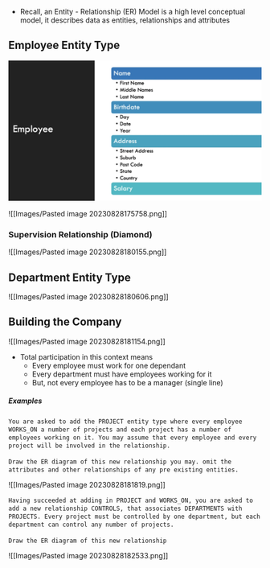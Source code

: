 - Recall, an Entity - Relationship (ER) Model is a high level conceptual model, it describes data as entities, relationships and attributes
## Employee Entity Type

![](Images/Pasted%20image%2020230828174854.png)


![[Images/Pasted image 20230828175758.png]]

### Supervision Relationship (Diamond)
![[Images/Pasted image 20230828180155.png]]
## Department Entity Type

![[Images/Pasted image 20230828180606.png]]

## Building the Company

![[Images/Pasted image 20230828181154.png]]

- Total participation in this context means
	- Every employee must work for one dependant
	- Every department must have employees working for it
	- But, not every employee has to be a manager (single line)


##### Examples

```
You are asked to add the PROJECT entity type where every employee WORKS_ON a number of projects and each project has a number of employees working on it. You may assume that every employee and every project will be involved in the relationship. 

Draw the ER diagram of this new relationship you may. omit the attributes and other relationships of any pre existing entities.
```

![[Images/Pasted image 20230828181819.png]]

```
Having succeeded at adding in PROJECT and WORKS_ON, you are asked to add a new relationship CONTROLS, that associates DEPARTMENTS with PROJECTS. Every project must be controlled by one department, but each department can control any number of projects. 

Draw the ER diagram of this new relationship
```

![[Images/Pasted image 20230828182533.png]]